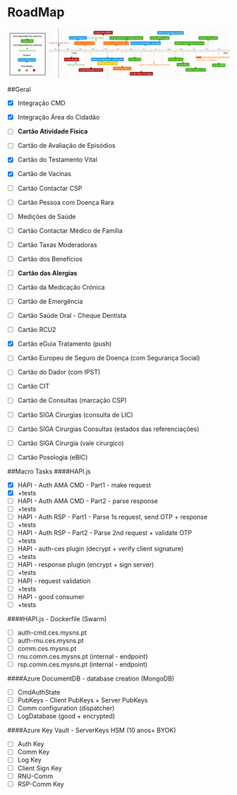 # RoadMap

![Roadmap](/images/plano_comlegenda.png)

##Geral

- [x]  Integração CMD
- [x]  Integração Área do Cidadão
- [ ]  **Cartão Atividade Fisica**
- [ ]  Cartão de Avaliação de Episódios
- [x]  Cartão do Testamento Vital
- [x]  Cartão de Vacinas
- [ ]  Cartão Contactar CSP
- [ ]  Cartão Pessoa com Doença Rara
- [ ]  Medições de Saúde
- [ ]  Cartão Contactar Médico de Família
- [ ]  Cartão Taxas Moderadoras
- [ ]  Cartão dos Benefícios
- [ ]  **Cartão das Alergias**
- [ ]  Cartão da Medicação Crónica
- [ ]  Cartão de Emergência
- [ ]  Cartão Saúde Oral - Cheque Dentista
- [ ]  Cartão RCU2
- [x]  Cartão eGuia Tratamento (push)
- [ ]  Cartão Europeu de Seguro de Doença (com Segurança Social)
- [ ]  Cartão do Dador (com IPST)
- [ ]  Cartão CIT
- [ ]  Cartão de Consultas (marcação CSP)
- [ ]  Cartão SIGA Cirurgias (consulta de LIC)
- [ ]  Cartão SIGA Cirurgias Consultas (estados das referenciações)
- [ ]  Cartão SIGA Cirurgia (vale cirurgico)
- [ ]  Cartão Posologia (eBIC)


##Macro Tasks
####HAPI.js
- [x] HAPI - Auth AMA CMD - Part1 - make request
- [x] +tests
- [ ] HAPI - Auth AMA CMD - Part2 - parse response
- [ ] +tests
- [ ] HAPI - Auth RSP - Part1 - Parse 1s request, send OTP + response
- [ ] +tests
- [ ] HAPI - Auth RSP - Part2 - Parse 2nd request + validate OTP
- [ ] +tests
- [ ] HAPI - auth-ces plugin (decrypt + verify client signature)
- [ ] +tests
- [ ] HAPI - response plugin (encrypt + sign server)
- [ ] +tests
- [ ] HAPI - request validation
- [ ] +tests
- [ ] HAPI - good consumer
- [ ] +tests

####HAPI.js - Dockerfile (Swarm)
- [ ] auth-cmd.ces.mysns.pt
- [ ] auth-rnu.ces.mysns.pt
- [ ] comm.ces.mysns.pt
- [ ] rnu.comm.ces.mysns.pt (internal - endpoint)
- [ ] rsp.comm.ces.mysns.pt (internal - endpoint)

####Azure DocumentDB - database creation (MongoDB)
- [ ] CmdAuthState
- [ ] PubKeys - Client PubKeys + Server PubKeys
- [ ] Comm configuration (dispatcher)
- [ ] LogDatabase (good + encrypted)

####Azure Key Vault - ServerKeys HSM (10 anos+ BYOK)
- [ ] Auth Key 
- [ ] Comm Key
- [ ] Log Key
- [ ] Client Sign Key
- [ ] RNU-Comm <KEYGEN></KEYGEN>
- [ ] RSP-Comm Key